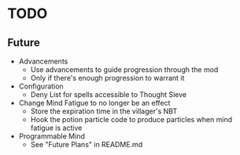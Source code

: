 # TODO

## Future
* Advancements
  * Use advancements to guide progression through the mod
  * Only if there's enough progression to warrant it
* Configuration
  * Deny List for spells accessible to Thought Sieve
* Change Mind Fatigue to no longer be an effect
  * Store the expiration time in the villager's NBT
  * Hook the potion particle code to produce particles when mind fatigue is active
* Programmable Mind
  * See "Future Plans" in README.md
